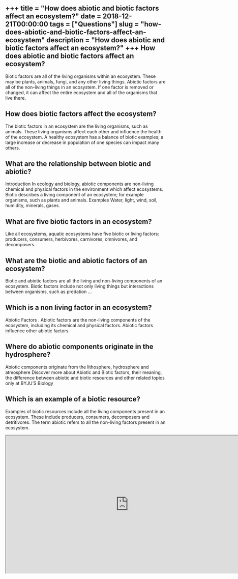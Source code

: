 +++
title = "How does abiotic and biotic factors affect an ecosystem?"
date = 2018-12-21T00:00:00
tags = ["Questions"]
slug = "how-does-abiotic-and-biotic-factors-affect-an-ecosystem"
description = "How does abiotic and biotic factors affect an ecosystem?"
+++
How does abiotic and biotic factors affect an ecosystem?
--------------------------------------------------------

Biotic factors are all of the living organisms within an ecosystem. These may be plants, animals, fungi, and any other living things. Abiotic factors are all of the non-living things in an ecosystem. If one factor is removed or changed, it can affect the entire ecosystem and all of the organisms that live there.

How does biotic factors affect the ecosystem?
---------------------------------------------

The biotic factors in an ecosystem are the living organisms, such as animals. These living organisms affect each other and influence the health of the ecosystem. A healthy ecosystem has a balance of biotic examples; a large increase or decrease in population of one species can impact many others.

What are the relationship between biotic and abiotic?
-----------------------------------------------------

Introduction In ecology and biology, abiotic components are non-living chemical and physical factors in the environment which affect ecosystems. Biotic describes a living component of an ecosystem; for example organisms, such as plants and animals. Examples Water, light, wind, soil, humidity, minerals, gases.

What are five biotic factors in an ecosystem?
---------------------------------------------

Like all ecosystems, aquatic ecosystems have five biotic or living factors: producers, consumers, herbivores, carnivores, omnivores, and decomposers.

What are the biotic and abiotic factors of an ecosystem?
--------------------------------------------------------

Biotic and abiotic factors are all the living and non-living components of an ecosystem. Biotic factors include not only living things but interactions between organisms, such as predation …

Which is a non living factor in an ecosystem?
---------------------------------------------

Abiotic Factors . Abiotic factors are the non-living components of the ecosystem, including its chemical and physical factors. Abiotic factors influence other abiotic factors.

Where do abiotic components originate in the hydrosphere?
---------------------------------------------------------

Abiotic components originate from the lithosphere, hydrosphere and atmosphere Discover more about Abiotic and Biotic factors, their meaning, the difference between abiotic and biotic resources and other related topics only at BYJU’S Biology

Which is an example of a biotic resource?
-----------------------------------------

Examples of biotic resources include all the living components present in an ecosystem. These include producers, consumers, decomposers and detritivores. The term abiotic refers to all the non-living factors present in an ecosystem.

<iframe allow="accelerometer; autoplay; clipboard-write; encrypted-media; gyroscope; picture-in-picture" allowfullscreen="" class="__youtube_prefs__  epyt-is-override  no-lazyload" data-no-lazy="1" data-origheight="433" data-origwidth="770" data-skipgform_ajax_framebjll="" height="433" id="_ytid_59626" loading="lazy" src="https://www.youtube.com/embed/E1pp_7-yTN4?enablejsapi=1&autoplay=0&cc_load_policy=0&cc_lang_pref=&iv_load_policy=1&loop=0&modestbranding=0&rel=1&fs=1&playsinline=0&autohide=2&theme=dark&color=red&controls=1&" title="YouTube player" width="770"></iframe>
